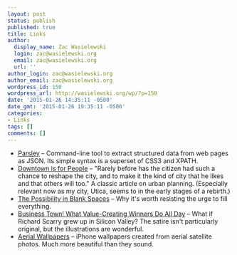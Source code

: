 ```yaml
---
layout: post
status: publish
published: true
title: Links
author:
  display_name: Zac Wasielewski
  login: zac@wasielewski.org
  email: zac@wasielewski.org
  url: ''
author_login: zac@wasielewski.org
author_email: zac@wasielewski.org
wordpress_id: 150
wordpress_url: http://wasielewski.org/wp/?p=150
date: '2015-01-26 14:35:11 -0500'
date_gmt: '2015-01-26 19:35:11 -0500'
categories:
- Links
tags: []
comments: []
---
```

- [Parsley](https://github.com/fizx/parsley/wiki) &ndash; Command-line tool to extract structured data from web pages as JSON. Its simple syntax is a superset of CSS3 and XPATH.
- [Downtown is for People](http://fortune.com/2011/09/18/downtown-is-for-people-fortune-classic-1958/) &ndash;  "<span style="color: #151515;">Rarely before has the citizen had such a chance to reshape the city, and to make it the kind of city that he likes and that others will too." </span>A classic article on urban planning. (Especially relevant now as my city, Utica, seems to in the early stages of a rebirth.)
- [The Possibility in Blank Spaces](http://www.becomingminimalist.com/blank-spaces/) &ndash; Why it's worth resisting the urge to fill everything.
- [Business Town! What Value-Creating Winners Do All Day](http://welcometobusinesstown.tumblr.com/) &ndash; What if Richard Scarry grew up in Silicon Valley? The satire isn't particularly original, but the illustrations are wonderful.
- [Aerial Wallpapers](http://aerialwallpapers.tumblr.com/) &ndash; iPhone wallpapers created from aerial satellite photos. Much more beautiful than they sound.
